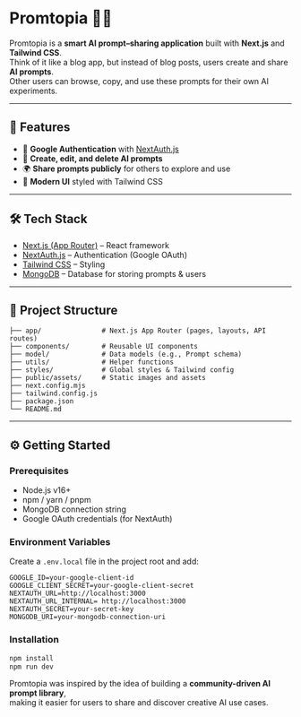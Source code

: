 # Promtopia 🧠✨

Promtopia is a **smart AI prompt–sharing application** built with **Next.js** and **Tailwind CSS**.  
Think of it like a blog app, but instead of blog posts, users create and share **AI prompts**.  
Other users can browse, copy, and use these prompts for their own AI experiments.

---

## 🚀 Features
- 🔐 **Google Authentication** with [NextAuth.js](https://next-auth.js.org/)  
- 📝 **Create, edit, and delete AI prompts**  
- 🌍 **Share prompts publicly** for others to explore and use    
- 🎨 **Modern UI** styled with Tailwind CSS    

---

## 🛠️ Tech Stack
- [Next.js (App Router)](https://nextjs.org/docs) – React framework  
- [NextAuth.js](https://next-auth.js.org/) – Authentication (Google OAuth)  
- [Tailwind CSS](https://tailwindcss.com/) – Styling  
- [MongoDB](https://www.mongodb.com/) – Database for storing prompts & users   

---

## 📂 Project Structure
```
├── app/               # Next.js App Router (pages, layouts, API routes)
├── components/        # Reusable UI components
├── model/             # Data models (e.g., Prompt schema)
├── utils/             # Helper functions
├── styles/            # Global styles & Tailwind config
├── public/assets/     # Static images and assets
├── next.config.mjs
├── tailwind.config.js
├── package.json
└── README.md
```

---

## ⚙️ Getting Started

### Prerequisites
- Node.js v16+  
- npm / yarn / pnpm  
- MongoDB connection string  
- Google OAuth credentials (for NextAuth)

### Environment Variables
Create a `.env.local` file in the project root and add:

```env
GOOGLE_ID=your-google-client-id
GOOGLE_CLIENT_SECRET=your-google-client-secret
NEXTAUTH_URL=http://localhost:3000
NEXTAUTH_URL_INTERNAL= http://localhost:3000
NEXTAUTH_SECRET=your-secret-key
MONGODB_URI=your-mongodb-connection-uri
```

### Installation
```bash
npm install
npm run dev
```

Promtopia was inspired by the idea of building a **community-driven AI prompt library**,  
making it easier for users to share and discover creative AI use cases.
